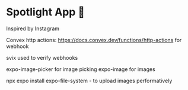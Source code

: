 # Spotlight App 🔦

Inspired by Instagram

Convex http actions: https://docs.convex.dev/functions/http-actions for webhook

svix used to verify webhooks

expo-image-picker for image picking
expo-image for images

npx expo install expo-file-system - to upload images performatively
